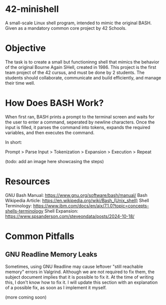 # 42-minishell
A small-scale Linux shell program, intended to mimic the original BASH. Given as a mandatory common core project by 42 Schools.

# Objective
The task is to create a small but functioninng shell that mimics the behavior of the original Bourne Again SHell, created in 1986. This project is the first team project of the 42 cursus, and must be done by 2 students. The students should collaborate, communicate and build efficiently, and manage their time well.

# How Does BASH Work?
When first ran, BASH prints a prompt to the terminal screen and waits for the user to enter a command, seperated by newline characters. Once the input is filled, it parses the command into tokens, expands the required variables, and then executes the command.

In short:

Prompt > Parse Input > Tokenization > Expansion > Execution > Repeat

(todo: add an image here showcasing the steps)

# Resources
GNU Bash Manual: https://www.gnu.org/software/bash/manual/
Bash Wikipedia Article: https://en.wikipedia.org/wiki/Bash_(Unix_shell)
Shell Terminology: https://www.ibm.com/docs/en/aix/7.1.0?topic=concepts-shells-terminology
Shell Expansion: https://www.spsanderson.com/steveondata/posts/2024-10-18/

# Common Pitfalls

## GNU Readline Memory Leaks
Sometimes, using GNU Readline may cause leftover "still reachable memory" errors in Valgrind. Although we are not required to fix them, the subject document implies that it is possible to fix it. At the time of writing this, I don't know how to fix it. I will update this section with an explanation of a possible fix, as soon as I implement it myself.

(more coming soon)
